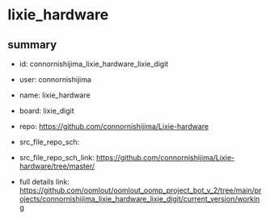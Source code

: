 # lixie_hardware
 
## summary 
* id: connornishijima_lixie_hardware_lixie_digit
* user: connornishijima
* name: lixie_hardware
* board: lixie_digit
* repo: https://github.com/connornishijima/Lixie-hardware



* src_file_repo_sch: 
* src_file_repo_sch_link: https://github.com/connornishijima/Lixie-hardware/tree/master/
* full details link: https://github.com/oomlout/oomlout_oomp_project_bot_v_2/tree/main/projects/connornishijima_lixie_hardware_lixie_digit/current_version/working  






